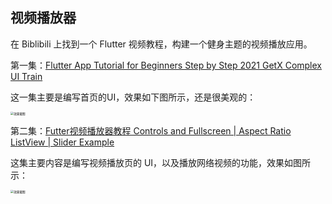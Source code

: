 ## 视频播放器

在 Biblibili 上找到一个 Flutter 视频教程，构建一个健身主题的视频播放应用。

第一集：[Flutter App Tutorial for Beginners Step by Step 2021 GetX Complex UI Train](https://bilibili.com/video/BV1hv411A7Xd?spm_id_from=333.999.0.0)

这一集主要是编写首页的UI，效果如下图所示，还是很美观的：

<img src="https://gitee.com/owenlee233/image_store/raw/master/202109240024320.png" alt="效果截图" style="zoom: 33%;" />



第二集：[Futter视频播放器教程 Controls and Fullscreen | Aspect Ratio ListView | Slider Example](https://www.bilibili.com/video/BV1eb4y127Jv?spm_id_from=333.999.0.0)

这集主要内容是编写视频播放页的 UI，以及播放网络视频的功能，效果如图所示：

<img src="https://gitee.com/owenlee233/image_store/raw/master/202109240030235.png" alt="效果截图" style="zoom:33%;" />



